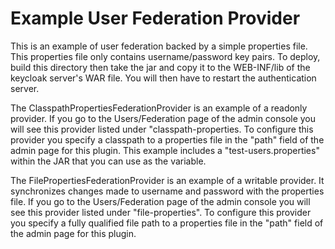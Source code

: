 Example User Federation Provider
===================================================

This is an example of user federation backed by a simple properties file.  This properties file only contains username/password
key pairs.  To deploy, build this directory then take the jar and copy it to the WEB-INF/lib of the keycloak server's
WAR file.  You will then have to restart the authentication server.

The ClasspathPropertiesFederationProvider is an example of a readonly provider.  If you go to the Users/Federation
  page of the admin console you will see this provider listed under "classpath-properties.  To configure this provider you 
specify a classpath to a properties file in the "path" field of the admin page for this plugin.  This example includes
a "test-users.properties" within the JAR that you can use as the variable.
  
The FilePropertiesFederationProvider is an example of a writable provider.  It synchronizes changes made to
username and password with the properties file.  If you go to the Users/Federation page of the admin console you will 
see this provider listed under "file-properties".  To configure this provider you specify a fully qualified file path to 
a properties file in the "path" field of the admin page for this plugin.  